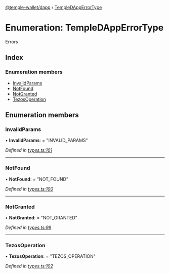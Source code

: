 [@temple-wallet/dapp](../README.md) › [TempleDAppErrorType](templedapperrortype.md)

# Enumeration: TempleDAppErrorType

Errors

## Index

### Enumeration members

* [InvalidParams](templedapperrortype.md#invalidparams)
* [NotFound](templedapperrortype.md#notfound)
* [NotGranted](templedapperrortype.md#notgranted)
* [TezosOperation](templedapperrortype.md#tezosoperation)

## Enumeration members

###  InvalidParams

• **InvalidParams**: = "INVALID_PARAMS"

*Defined in [types.ts:101](https://github.com/madfish-solutions/templewallet-dapp/blob/e5aeb37/src/types.ts#L101)*

___

###  NotFound

• **NotFound**: = "NOT_FOUND"

*Defined in [types.ts:100](https://github.com/madfish-solutions/templewallet-dapp/blob/e5aeb37/src/types.ts#L100)*

___

###  NotGranted

• **NotGranted**: = "NOT_GRANTED"

*Defined in [types.ts:99](https://github.com/madfish-solutions/templewallet-dapp/blob/e5aeb37/src/types.ts#L99)*

___

###  TezosOperation

• **TezosOperation**: = "TEZOS_OPERATION"

*Defined in [types.ts:102](https://github.com/madfish-solutions/templewallet-dapp/blob/e5aeb37/src/types.ts#L102)*
